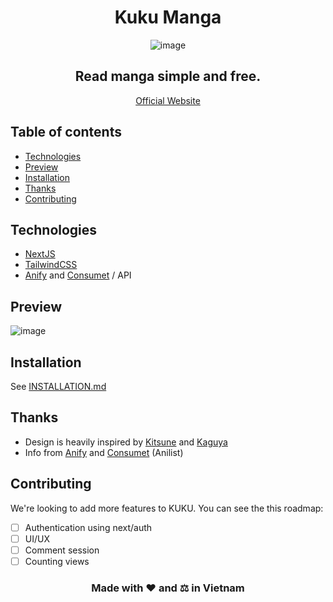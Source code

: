 <div align="center">
<h1>Kuku Manga</h1>
  
 ![image](https://github.com/hyuse202/KUKU/assets/99476925/f012d6a9-fa2e-4b0b-8c26-7c8b9d0c2483)

<h2> Read manga simple and free.</h2>
  <a href="https://kukumanga.site"> Official Website</a>
</div>

## Table of contents

- [Technologies](#technologies)
- [Preview](#preview)
- [Installation](#installation)
- [Thanks](#thanks)
- [Contributing](#contributing)
## Technologies

- [NextJS](https://nextjs.org)
- [TailwindCSS](https://tailwindcss.com/)
- [Anify](https://anify.tv) and [Consumet](https://consumet.org) / API

## Preview
![image](https://github.com/hyuse202/KUKU/assets/99476925/8187502a-3286-4741-8afd-75675f7fc75e)



## Installation
See [INSTALLATION.md](INSTALLATION.md) 

## Thanks
- Design is heavily inspired by [Kitsune](https://kitsunee.me) and [Kaguya](https://kaguya.app)
- Info from [Anify](https://anify.tv) and [Consumet](https://consumet.org) (Anilist)
## Contributing
 We're looking to add more features to KUKU. You can see the this roadmap:
  
  - [ ] Authentication using next/auth
  - [ ] UI/UX
  - [ ] Comment session
  - [ ] Counting views
<h3 align="center">Made with ❤️ and ⚖️ in Vietnam</h3>

